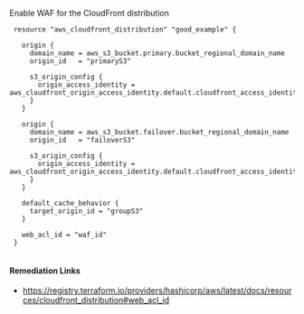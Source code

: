 
Enable WAF for the CloudFront distribution

```hcl
 resource "aws_cloudfront_distribution" "good_example" {
 
   origin {
     domain_name = aws_s3_bucket.primary.bucket_regional_domain_name
     origin_id   = "primaryS3"
 
     s3_origin_config {
       origin_access_identity = aws_cloudfront_origin_access_identity.default.cloudfront_access_identity_path
     }
   }
 
   origin {
     domain_name = aws_s3_bucket.failover.bucket_regional_domain_name
     origin_id   = "failoverS3"
 
     s3_origin_config {
       origin_access_identity = aws_cloudfront_origin_access_identity.default.cloudfront_access_identity_path
     }
   }
 
   default_cache_behavior {
     target_origin_id = "groupS3"
   }
 
   web_acl_id = "waf_id"
 }
 
```

#### Remediation Links
 - https://registry.terraform.io/providers/hashicorp/aws/latest/docs/resources/cloudfront_distribution#web_acl_id

